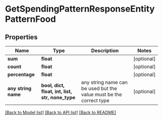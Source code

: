 # GetSpendingPatternResponseEntityPatternFood


## Properties
Name | Type | Description | Notes
------------ | ------------- | ------------- | -------------
**sum** | **float** |  | [optional] 
**count** | **float** |  | [optional] 
**percentage** | **float** |  | [optional] 
**any string name** | **bool, dict, float, int, list, str, none_type** | any string name can be used but the value must be the correct type | [optional]

[[Back to Model list]](../README.md#documentation-for-models) [[Back to API list]](../README.md#documentation-for-api-endpoints) [[Back to README]](../README.md)


